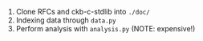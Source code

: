 1. Clone RFCs and ckb-c-stdlib into `./doc/`
2. Indexing data through `data.py`
3. Perform analysis with `analysis.py` (NOTE: expensive!)
